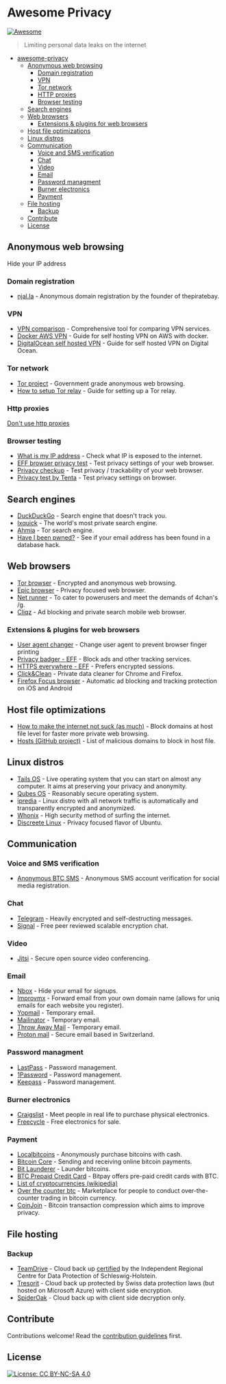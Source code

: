 # Awesome Privacy
[![Awesome](https://cdn.rawgit.com/sindresorhus/awesome/d7305f38d29fed78fa85652e3a63e154dd8e8829/media/badge.svg)](https://github.com/sindresorhus/awesome)

> Limiting personal data leaks on the internet

- [awesome-privacy](#awesome-privacy-awesomehttpscdnrawgitcomsindresorhusawesomed7305f38d29fed78fa85652e3a63e154dd8e8829mediabadgesvghttpsgithubcomsindresorhusawesome)
  - [Anonymous web browsing](#anonymous-web-browsing)
    - [Domain registration](#domain-registration)
    - [VPN](#vpn)
    - [Tor network](#tor-network)
    - [HTTP proxies](#http-proxies)
    - [Browser testing](#browser-testing)
  - [Search engines](#search-engines)
  - [Web browsers](#web-browsers)
    - [Extensions & plugins for web browsers](#extensions--plugins-for-web-browsers)
  - [Host file optimizations](#host-file-optimizations)
  - [Linux distros](#linux-distros)
  - [Communication](#communication)
    - [Voice and SMS verification](#voice-and-sms-verification)
    - [Chat](#chat)
    - [Video](#video)
    - [Email](#email)
    - [Password managment](#password-managment)
    - [Burner electronics](#burner-electronics)
    - [Payment](#payment)
  - [File hosting](#file-hosting)
    - [Backup](#backup)
  - [Contribute](#contribute)
  - [License](#license)

## Anonymous web browsing
Hide your IP address
### Domain registration
- [njal.la](https://njal.la/) - Anonymous domain registration by the founder of thepiratebay.

### VPN
- [VPN comparison](https://thatoneprivacysite.net/simple-vpn-comparison-chart/) - Comprehensive tool for comparing VPN services.
- [Docker AWS VPN](https://gist.github.com/glennschler/63e3c3f93038cddb5204) - Guide for self hosting VPN on AWS with docker.
- [DigitalOcean self hosted VPN](https://www.digitalocean.com/community/tutorials/how-to-set-up-an-openvpn-server-on-ubuntu-16-04) - Guide for self hosted VPN on Digital Ocean.

### Tor network
- [Tor project](https://www.torproject.org) - Government grade anonymous web browsing.
- [How to setup Tor relay](https://www.torproject.org/docs/tor-doc-relay.html.en) - Guide for setting up a Tor relay.

### Http proxies
[Don't use http proxies](https://www.defcon.org/images/defcon-17/dc-17-presentations/defcon-17-edward_zaborowski-doppelganger.pdf)

### Browser testing
- [What is my IP address](http://whatismyipaddress.com/) - Check what IP is exposed to the internet.
- [EFF browser privacy test](https://panopticlick.eff.org/tracker) - Test privacy settings of your web browser.
- [Privacy checkup](https://ipinfo.info/html/privacy-check.php) - Test privacy / trackability of your web browser.
- [Privacy test by Tenta](https://tenta.com/test/) - Test privacy settings on browser.

## Search engines
- [DuckDuckGo](https://duckduckgo.com) - Search engine that doesn't track you.
- [Ixquick](https://www.ixquick.com/) - The world's most private search engine.
- [Ahmia](https://ahmia.fi/) - Tor search engine.
- [Have I been pwned?](https://haveibeenpwned.com/) - See if your email address has been found in a database hack.

## Web browsers
- [Tor browser](https://www.torproject.org/projects/torbrowser.html.en) - Encrypted and anonymous web browsing.
- [Epic browser](https://www.epicbrowser.com/) - Privacy focused web browser.
- [Net runner](https://netrunner.cc) - To cater to powerusers and meet the demands of 4chan's /g.
- [Cliqz](https://cliqz.com/en/) - Ad blocking and private search mobile web browser.

### Extensions & plugins for web browsers
- [User agent changer](https://chrome.google.com/webstore/detail/user-agent-switcher-for-c/djflhoibgkdhkhhcedjiklpkjnoahfmg?hl=en-US) - Change user agent to prevent browser finger printing
- [Privacy badger - EFF](https://www.eff.org/privacybadger) - Block ads and other tracking services.
- [HTTPS everywhere - EFF](https://www.eff.org/https-everywhere) - Prefers encrypted sessions.
- [Click&Clean](https://www.hotcleaner.com/clickclean_chrome.html) - Private data cleaner for Chrome and Firefox.
- [Firefox Focus browser](https://www.mozilla.org/en-US/firefox/focus/) - Automatic ad blocking and tracking protection on iOS and Android

## Host file optimizations 
- [How to make the internet not suck (as much)](http://someonewhocares.org/hosts/) - Block domains at host file level for faster more private web browsing.
- [Hosts (GitHub project)](https://github.com/StevenBlack/hosts) - List of malicious domains to block in host file.

## Linux distros
- [Tails OS](https://tails.boum.org/) - Live operating system that you can start on almost any computer. It aims at preserving your privacy and anonymity.
- [Qubes OS](https://www.qubes-os.org/) - Reasonably secure operating system.
- [ipredia](http://www.ipredia.org/) - Linux distro with all network traffic is automatically and transparently encrypted and anonymized.
- [Whonix](https://www.whonix.org/) - High security method of surfing the internet.
- [Discreete Linux](https://www.privacy-cd.org/) - Privacy focused flavor of Ubuntu.

## Communication
### Voice and SMS verification
- [Anonymous BTC SMS](https://www.anonymousbtcsms.com) - Anonymous SMS account verification for social media registration.

### Chat
- [Telegram](https://telegram.org/) - Heavily encrypted and self-destructing messages.
- [Signal](https://whispersystems.org/) - Free peer reviewed scalable encryption chat.

### Video
- [Jitsi](https://jitsi.org/) - Secure open source video conferencing.

### Email
- [Nbox](https://nbox.notif.me/) - Hide your email for signups.
- [Improvmx](http://improvmx.com/) - Forward email from your own domain name (allows for uniq emails for each website you register).
- [Yopmail](http://www.yopmail.com/en/email-generator.php) - Temporary email.
- [Mailinator](https://www.mailinator.com/) - Temporary email.
- [Throw Away Mail](http://www.throwawaymail.com/) - Temporary email.
- [Proton mail](https://protonmail.com/) - Secure email based in Switzerland.

### Password managment
- [LastPass](https://www.lastpass.com/) - Password management.
- [1Password](https://1password.com/) - Password management.
- [Keepass](http://keepass.info/) - Password management.

### Burner electronics
- [Craigslist](https://craigslist.com) - Meet people in real life to purchase physical electronics.
- [Freecycle](https://www.freecycle.org/) - Free electronics for sale.

### Payment
- [Localbitcoins](https://localbitcoins.com/) - Anonymously purchase bitcoins with cash.
- [Bitcoin Core](https://bitcoin.org/en/download) - Sending and receiving online bitcoin payments.
- [Bit Launderer](https://bitlaunder.com/) - Launder bitcoins.
- [BTC Prepaid Credit Card](https://bitpay.com/card/) - Bitpay offers pre-paid credit cards with BTC.
- [List of cryptocurrencies (wikipedia)](https://en.wikipedia.org/wiki/List_of_cryptocurrencies)
- [Over the counter btc](https://bitcoin-otc.com/) - Marketplace for people to conduct over-the-counter trading in bitcoin currency.
- [CoinJoin](https://en.bitcoin.it/wiki/CoinJoin) - Bitcoin transaction compression which aims to improve privacy.
## File hosting
### Backup
  - [TeamDrive](https://www.teamdrive.com/en/) - Cloud back up [certified](https://www.teamdrive.com/en/certification/) by the Independent Regional Centre for Data Protection of Schleswig-Holstein.
  - [Tresorit](https://www.teamdrive.com/en/) - Cloud back up protected by Swiss data protection laws (but hosted on Microsoft Azure) with client side encryption.
  - [SpiderOak](https://www.teamdrive.com/en/) - Cloud back up with client side decryption only.

## Contribute

Contributions welcome! Read the [contribution guidelines](contributing.md) first.

## License

[![License: CC BY-NC-SA 4.0](https://licensebuttons.net/l/by-nc-sa/4.0/80x15.png)](https://creativecommons.org/licenses/by-nc-sa/4.0/)
